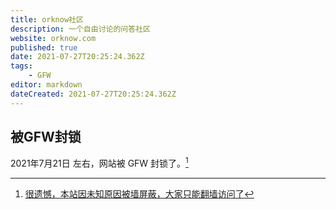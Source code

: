 ```yaml
---
title: orknow社区
description: 一个自由讨论的问答社区
website: orknow.com
published: true
date: 2021-07-27T20:25:24.362Z
tags:
    - GFW
editor: markdown
dateCreated: 2021-07-27T20:25:24.362Z
---
```


## 被GFW封锁

2021年7月21日 左右，网站被 GFW 封锁了。[^8nURX]

[^8nURX]: [很遗憾，本站因未知原因被墙屏蔽，大家只能翻墙访问了](https://archive.is/8nURX "https://orknow.com/article/93")
